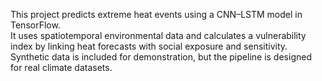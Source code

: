 This project predicts extreme heat events using a CNN–LSTM model in TensorFlow.  
It uses spatiotemporal environmental data and calculates a vulnerability index by linking heat forecasts with social exposure and sensitivity.  
Synthetic data is included for demonstration, but the pipeline is designed for real climate datasets.  
